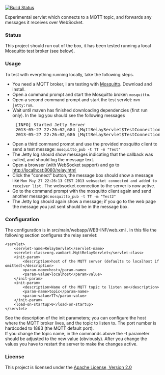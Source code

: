 [![Build Status](https://travis-ci.com/tonvanbart/mqttrelay.svg?branch=master)](https://travis-ci.com/tonvanbart/mqttrelay)

Experimental servlet which connects to a MQTT topic, and forwards any messages it receives over WebSocket.

### Status

This project should run out of the box, it has been tested running a local Mosquitto test broker (see below).

### Usage

To test with everything running locally, take the following steps.

* You need a MQTT broker, I am testing with [Mosquitto](http://mosquitto.org). Download and install.
* Open a command prompt and start the Mosquitto broker: `mosquitto`.
* Open a second command prompt and start the test servlet: `mvn jetty:run`.
* Wait until maven has finished downloading dependencies (first run only). In the log you should see the following messages
<pre>
    [INFO] Started Jetty Server
    2013-05-27 22:26:02,684 [MqttRelayServlet$TestConnectionListener] DEBUG - onConnected()
    2013-05-27 22:26:02,686 [MqttRelayServlet$TestConnectionCallback] INFO  - Successfully subscribed to topic TT
</pre>
* Open a third command prompt and use the provided mosquitto client to send a test message: `mosquitto_pub -t TT -m "Test"`
* The Jetty log should show messages indicating that the callback was called, and should log the message text.
* Open a browser (with WebSocket support) and go to [http://localhost:8080/relay.html](http://localhost:8080/relay.html)
* Click the "connect" button, the message box should show a message like `Mon May 27 22:26:13 CEST 2013 websocket connected and added to receiver list.`
    The websocket connection to the server is now active.
* Go to the command prompt with the mosquitto client again and send another message: `mosquitto_pub -t TT -m "Test2"`
* The Jetty log should again show a message; if you go to the web page the message you just sent should be in the message box.

### Configuration

The configuration is in src/main/webapp/WEB-INF/web.xml . In this file the following section configures the relay servlet: 

    <servlet>
        <servlet-name>RelayServlet</servlet-name>
        <servlet-class>org.vanbart.MqttRelayServlet</servlet-class>
        <init-param>
            <description>host of the MQTT server (defaults to localhost if omitted)</description>
            <param-name>host</param-name>
            <param-value>localhost</param-value>
        </init-param>
        <init-param>
            <description>Name of the MQTT topic to listen on</description>
            <param-name>topic</param-name>
            <param-value>TT</param-value>
        </init-param>
        <load-on-startup>0</load-on-startup>
    </servlet> 

See the description of the init parameters; you can configure the host where the MQTT broker lives, and the topic to listen
to. The port number is hardcoded to 1883 (the MQTT default port).<br>
If you change the topic name, in the commands above the -t parameter should be adjusted to the new value (obviously).
After you change the values you have to restart the server to make the changes active.

### License

This project is licensed under the [Apache License, Version 2.0](http://www.apache.org/licenses/LICENSE-2.0.html)
